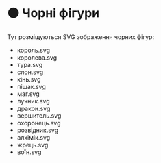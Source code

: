 # ⚫ Чорні фігури

Тут розміщуються SVG зображення чорних фігур:

- король.svg
- королева.svg  
- тура.svg
- слон.svg
- кінь.svg
- пішак.svg
- маг.svg
- лучник.svg
- дракон.svg
- вершитель.svg
- охоронець.svg
- розвідник.svg
- алхімік.svg
- жрець.svg
- воїн.svg